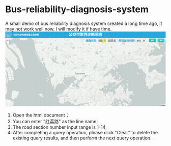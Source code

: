 # Bus-reliability-diagnosis-system
A small demo of bus reliability diagnosis system created a long time ago, it may not work well now. I will modify it if have time.
![image](https://github.com/guanlii/Bus-reliability-diagnosis-system/blob/main/visual.gif)
1. Open the html document；
2. You can enter "红荔路" as the line name;
3. The road section number input range is 1-14;
4. After completing a query operation, please click "Clear" to delete the existing query results, and then perform the next query operation.